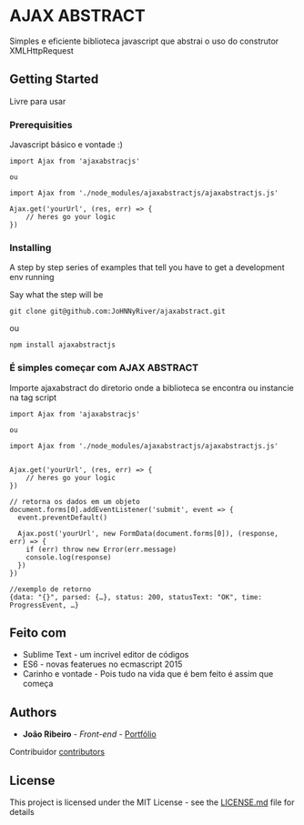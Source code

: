 # AJAX ABSTRACT

Simples e eficiente biblioteca javascript que abstrai o uso do construtor XMLHttpRequest

## Getting Started

Livre para usar

### Prerequisities

Javascript básico e vontade :)

```
import Ajax from 'ajaxabstracjs'

ou

import Ajax from './node_modules/ajaxabstractjs/ajaxabstractjs.js'

Ajax.get('yourUrl', (res, err) => {
	// heres go your logic
})
```

### Installing

A step by step series of examples that tell you have to get a development env running

Say what the step will be

```
git clone git@github.com:JoHNNyRiver/ajaxabstract.git
```

ou

```
npm install ajaxabstractjs
```

### É simples começar com AJAX ABSTRACT

Importe ajaxabstract do diretorio onde a biblioteca se encontra ou instancie na tag script

```
import Ajax from 'ajaxabstracjs'

ou

import Ajax from './node_modules/ajaxabstractjs/ajaxabstractjs.js'


Ajax.get('yourUrl', (res, err) => {
	// heres go your logic
})

// retorna os dados em um objeto
document.forms[0].addEventListener('submit', event => {
  event.preventDefault()

  Ajax.post('yourUrl', new FormData(document.forms[0]), (response, err) => {
    if (err) throw new Error(err.message)
    console.log(response)
  })
})

//exemplo de retorno
{data: "{}", parsed: {…}, status: 200, statusText: "OK", time: ProgressEvent, …}
```

## Feito com

* Sublime Text - um incrivel editor de códigos
* ES6 - novas featerues no ecmascript 2015
* Carinho e vontade - Pois tudo na vida que é bem feito é assim que começa

## Authors

* **João Ribeiro** - *Front-end* - [Portfólio](https://johnnyriver.github.io/portfolio/)

Contribuidor [contributors](https://github.com/ibaro)

## License

This project is licensed under the MIT License - see the [LICENSE.md](LICENSE.md) file for details
